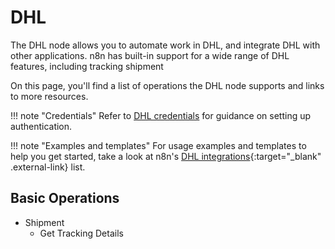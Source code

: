 # DHL

The DHL node allows you to automate work in DHL, and integrate DHL with other applications. n8n has built-in support for a wide range of DHL features, including tracking shipment 

On this page, you'll find a list of operations the DHL node supports and links to more resources.

!!! note "Credentials"
    Refer to [DHL credentials](https://docs.n8n.io/integrations/builtin/credentials/dhl/) for guidance on setting up authentication. 

!!! note "Examples and templates"
    For usage examples and templates to help you get started, take a look at n8n's [DHL  integrations](https://n8n.io/integrations/dhl/){:target="_blank" .external-link} list.


## Basic Operations

* Shipment
    * Get Tracking Details

